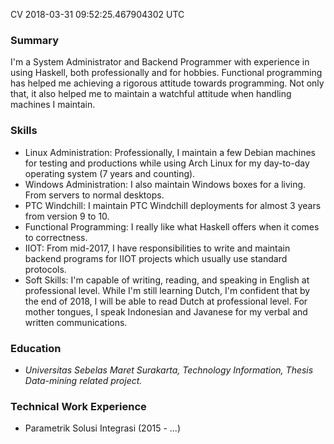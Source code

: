 CV
2018-03-31 09:52:25.467904302 UTC

### Summary

I'm a System Administrator and Backend Programmer with experience in using Haskell, both professionally and for hobbies.
Functional programming has helped me achieving a rigorous attitude towards programming.
Not only that, it also helped me to maintain a watchful attitude when handling machines I maintain. 

### Skills

- Linux Administration: Professionally, I maintain a few Debian machines for testing and productions while using Arch Linux for my
  day-to-day operating system (7 years and counting).
- Windows Administration: I also maintain Windows boxes for a living. From servers to normal desktops.
- PTC Windchill: I maintain PTC Windchill deployments for almost 3 years from version 9 to 10.
- Functional Programming: I really like what Haskell offers when it comes to correctness.
- IIOT: From mid-2017, I have responsibilities to write and maintain backend programs for IIOT projects which usually use standard protocols.
- Soft Skills: I'm capable of writing, reading, and speaking in English at professional level. While I'm still learning Dutch, I'm confident that by the end of 2018, I will be able to read Dutch at professional level. For mother tongues, I speak Indonesian and Javanese for my verbal and written communications.

### Education

- <i>Universitas Sebelas Maret Surakarta, Technology Information, Thesis Data-mining related project.</i>

### Technical Work Experience

- Parametrik Solusi Integrasi (2015 - ...)
